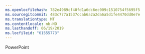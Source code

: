 ```yaml
---
ms.openlocfilehash: 782e4989cf40fd1a6dc6ec009c1510754f5695f5
ms.sourcegitcommit: 483c777a1537ccab6a2a2da6a5d1fe4470dd0e7e
ms.translationtype: MT
ms.contentlocale: nb-NO
ms.lasthandoff: 06/19/2019
ms.locfileid: "61555773"
---
```

PowerPoint